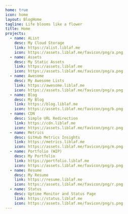 ```yaml
---
home: true
icon: home
layout: BlogHome
tagline: Life blooms like a flower
title: Home
projects:
  - name: AList
    desc: My Cloud Storage
    link: https://alist.liblaf.me
    icon: https://assets.liblaf.me/favicon/png/a.png
  - name: Assets
    desc: My Static Assets
    link: https://assets.liblaf.me
    icon: https://assets.liblaf.me/favicon/png/a.png
  - name: Awesome
    desc: My Awesome Lists
    link: https://awesome.liblaf.me
    icon: https://assets.liblaf.me/favicon/png/a.png
  - name: Blog
    desc: My Blog
    link: https://blog.liblaf.me
    icon: https://assets.liblaf.me/favicon/png/b.png
  - name: CDN
    desc: Simple URL Redirection
    link: https://cdn.liblaf.me
    icon: https://assets.liblaf.me/favicon/png/c.png
  - name: Metrics
    desc: GitHub Metrics Insights
    link: https://metrics.liblaf.me
    icon: https://assets.liblaf.me/favicon/png/m.png
  - name: Portfolio (WIP)
    desc: My Portfolio
    link: https://portfolio.liblaf.me
    icon: https://assets.liblaf.me/favicon/png/p.png
  - name: Resume
    desc: My Resume
    link: https://resume.liblaf.me
    icon: https://assets.liblaf.me/favicon/png/r.png
  - name: Status
    desc: Uptime Monitor and Status Page
    link: https://status.liblaf.me
    icon: https://assets.liblaf.me/favicon/png/s.png
---
```

